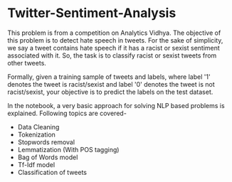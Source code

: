 # Twitter-Sentiment-Analysis
This problem is from a competition on Analytics Vidhya. The objective of this problem is to detect hate speech in tweets. For the sake of simplicity, we say a tweet contains hate speech if it has a racist or sexist sentiment associated with it. So, the task is to classify racist or sexist tweets from other tweets.

Formally, given a training sample of tweets and labels, where label '1' denotes the tweet is racist/sexist and label '0' denotes the tweet is not racist/sexist, your objective is to predict the labels on the test dataset.

In the notebook, a very basic approach for solving NLP based problems is explained. Following topics are covered-
- Data Cleaning
- Tokenization
- Stopwords removal
- Lemmatization (With POS tagging)
- Bag of Words model
- Tf-Idf model
- Classification of tweets
